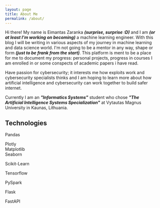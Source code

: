 ```yaml
---
layout: page
title: About Me
permalink: /about/
---
```


Hi there! My name is Eimantas Zaranka ***(surprise, surprise :D)*** and I am ***(or at least I'm working on becoming)*** a machine learning engineer. With this blog I will be writing in various aspects of my journey in machine learning and data science world. I'm not going to be a mentor in any way, shape or form ***(just to be frank from the start)***. This platform is ment to be a place for me to document my progress: personal projects, progress in courses I am enrolled in or some conspects of academic papers i have read. 

Have passion for cybersecurity; it interests me how exploits work and cybersecurity specialists thinks and I am hoping to learn more about how artificial intelligence and cybersecurity can work together to build safer internet.

Currently I am an ***"Informatics Systems"*** student who chose ***"The Artificial Intelligence Systems Specialization"*** at Vytautas Magnus University in Kaunas, Lithuania. 

## Technologies
<div class="tech">
    <div class="tech-item">
        <span class="iconify" data-icon="simple-icons:pandas" data-inline="false"></span>
        <p>Pandas</p>
    </div>
    <div class="tech-item">
        <span class="iconify" data-icon="simple-icons:plotly" data-inline="false"></span>
        <p>Plotly <br> Matplotlib <br> Seaborn</p>
    </div>
    <div class="tech-item">
        <span class="iconify" data-icon="simple-icons:scikitlearn" data-inline="false"></span>
        <p>Scikit-Learn</p>
    </div>
    <div class="tech-item">
        <span class="iconify" data-icon="cib:tensorflow" data-inline="false"></span>
        <p>Tensorflow</p>
    </div>
    <div class="tech-item">
        <span class="iconify" data-icon="cib:apache-spark" data-inline="false"></span>
        <p>PySpark</p>
    </div>
    <div class="tech-item">
        <span class="iconify" data-icon="cib:flask" data-inline="false"></span>
        <p>Flask</p>
    </div>
    <div class="tech-item">
        <span class="iconify" data-icon="simple-icons:fastapi" data-inline="false"></span>
        <p>FastAPI</p>
    </div>
</div>